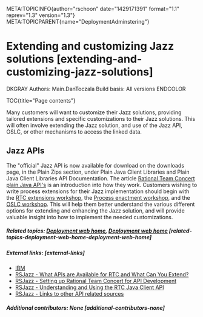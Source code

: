 META:TOPICINFO{author="rschoon" date="1429171391" format="1.1"
reprev="1.3" version="1.3"}
META:TOPICPARENT{name="DeploymentAdminstering"}

# Extending and customizing Jazz solutions [extending-and-customizing-jazz-solutions]

DKGRAY Authors: Main.DanToczala Build basis: All versions ENDCOLOR

TOC{title="Page contents"}

Many customers will want to customize their Jazz solutions, providing
tailored extensions and specific customizations to their Jazz solutions.
This will often involve extending the Jazz solution, and use of the Jazz
API, OSLC, or other mechanisms to access the linked data.

## Jazz APIs

The "official" Jazz API is now available for download on the downloads
page, in the Plain Zips section, under Plain Java Client Libraries and
Plain Java Client Libraries API Documentation. The article [Rational
Team Concert plain Java API's](https://jazz.net/library/article/1229) is
an introduction into how they work. Customers wishing to write process
extensions for their Jazz implementation should begin with the [RTC
extensions workshop](https://jazz.net/library/article/1000), the
[Process enactment workshop](https://jazz.net/library/article/1093), and
the [OSLC workshop](https://jazz.net/library/article/635). This will
help them better understand the various different options for extending
and enhancing the Jazz solution, and will provide valuable insight into
how to implement the needed customizations.

##### Related topics: [Deployment web home](DeploymentWebHome), [Deployment web home](DeploymentWebHome) [related-topics-deployment-web-home-deployment-web-home]

##### External links: [external-links]

-   [IBM](https://www.ibm.com)
-   [RSJazz - What APIs are Available for RTC and What Can You
    Extend?](https://rsjazz.wordpress.com/2013/03/14/what-apis-are-available-for-rtc-and-what-can-you-extend/)
-   [RSJazz - Setting up Rational Team Concert for API
    Development](https://rsjazz.wordpress.com/2013/02/28/setting-up-rational-team-concert-for-api-development/)
-   [RSJazz - Understanding and Using the RTC Java Client
    API](https://rsjazz.wordpress.com/2013/03/20/understanding-and-using-the-rtc-java-client-api/)
-   [RSJazz - Links to other API related
    sources](https://rsjazz.wordpress.com/interesting-links/)

##### Additional contributors: None [additional-contributors-none]
